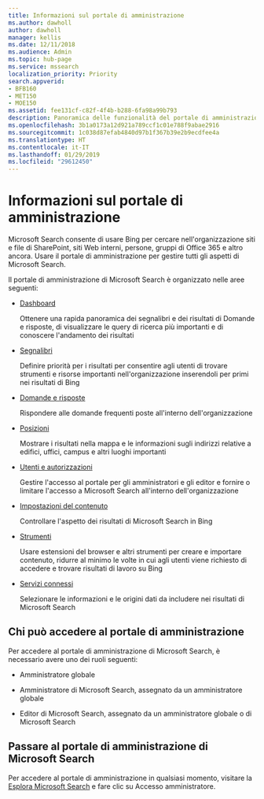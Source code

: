 ```yaml
---
title: Informazioni sul portale di amministrazione
ms.author: dawholl
author: dawholl
manager: kellis
ms.date: 12/11/2018
ms.audience: Admin
ms.topic: hub-page
ms.service: mssearch
localization_priority: Priority
search.appverid:
- BFB160
- MET150
- MOE150
ms.assetid: fee131cf-c82f-4f4b-b288-6fa98a99b793
description: Panoramica delle funzionalità del portale di amministrazione e delle autorizzazioni di accesso disponibili con Microsoft Search
ms.openlocfilehash: 3b1a0173a12d921a789ccf1c01e788f9abae2916
ms.sourcegitcommit: 1c038d87efab4840d97b1f367b39e2b9ecdfee4a
ms.translationtype: HT
ms.contentlocale: it-IT
ms.lasthandoff: 01/29/2019
ms.locfileid: "29612450"
---
```

# <a name="about-the-admin-portal"></a>Informazioni sul portale di amministrazione

Microsoft Search consente di usare Bing per cercare nell'organizzazione siti e file di SharePoint, siti Web interni, persone, gruppi di Office 365 e altro ancora. Usare il portale di amministrazione per gestire tutti gli aspetti di Microsoft Search.
  
Il portale di amministrazione di Microsoft Search è organizzato nelle aree seguenti:
  
- [Dashboard](get-insights.md)
    
    Ottenere una rapida panoramica dei segnalibri e dei risultati di Domande e risposte, di visualizzare le query di ricerca più importanti e di conoscere l'andamento dei risultati
    
- [Segnalibri](create-and-manage-bookmarks.md)
    
    Definire priorità per i risultati per consentire agli utenti di trovare strumenti e risorse importanti nell'organizzazione inserendoli per primi nei risultati di Bing
    
- [Domande e risposte](create-and-manage-qas.md)
    
    Rispondere alle domande frequenti poste all'interno dell'organizzazione
    
- [Posizioni](add-a-location.md)
    
    Mostrare i risultati nella mappa e le informazioni sugli indirizzi relative a edifici, uffici, campus e altri luoghi importanti
    
- [Utenti e autorizzazioni](add-users.md)
    
    Gestire l'accesso al portale per gli amministratori e gli editor e fornire o limitare l'accesso a Microsoft Search all'interno dell'organizzazione
    
- [Impostazioni del contenuto](content-settings.md)
    
    Controllare l'aspetto dei risultati di Microsoft Search in Bing
    
- [Strumenti](admin-portal-tools.md)
    
    Usare estensioni del browser e altri strumenti per creare e importare contenuto, ridurre al minimo le volte in cui agli utenti viene richiesto di accedere e trovare risultati di lavoro su Bing
    
- [Servizi connessi](connected-services.md)
    
    Selezionare le informazioni e le origini dati da includere nei risultati di Microsoft Search
    
## <a name="who-can-access-the-admin-portal"></a>Chi può accedere al portale di amministrazione

Per accedere al portale di amministrazione di Microsoft Search, è necessario avere uno dei ruoli seguenti:
  
- Amministratore globale
    
- Amministratore di Microsoft Search, assegnato da un amministratore globale
    
- Editor di Microsoft Search, assegnato da un amministratore globale o di Microsoft Search
    
## <a name="go-to-the-microsoft-search-admin-portal"></a>Passare al portale di amministrazione di Microsoft Search

Per accedere al portale di amministrazione in qualsiasi momento, visitare la [Esplora Microsoft Search](https://www.bing.com/business/explore) e fare clic su Accesso amministratore. 